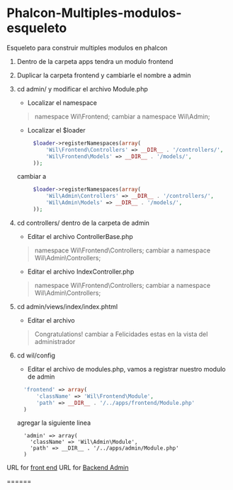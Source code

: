 # Phalcon-Multiples-modulos-esqueleto
Esqueleto para construir multiples modulos en phalcon

1. Dentro de la carpeta apps tendra un modulo frontend 

2. Duplicar la carpeta frontend y cambiarle el nombre a admin

3. cd admin/  y modificar el archivo Module.php
   * Localizar el namespace
   
   > namespace Wil\Frontend;
   cambiar a
   > namespace Wil\Admin;
   * Localizar el $loader
   ``` php
        $loader->registerNamespaces(array( 
            'Wil\Frontend\Controllers' => __DIR__ . '/controllers/',
            'Wil\Frontend\Models' => __DIR__ . '/models/',
        ));
   ```
   cambiar a
   ``` php
        $loader->registerNamespaces(array(
            'Wil\Admin\Controllers' => __DIR__ . '/controllers/',
            'Wil\Admin\Models' => __DIR__ . '/models/',
        ));
   ```
3.  cd controllers/   dentro de la carpeta de admin
    * Editar el archivo ControllerBase.php
    > namespace Wil\Frontend\Controllers;
    cambiar a
    > namespace Wil\Admin\Controllers;
    * Editar el archivo IndexController.php
    > namespace Wil\Frontend\Controllers;
    cambiar a
    > namespace Wil\Admin\Controllers;
        
4.  cd admin/views/index/index.phtml
    * Editar el archivo
    > Congratulations!
    cambiar a
    > Felicidades estas en la vista del administrador
      
5.  cd wil/config
    * Editar el archivo de modules.php, vamos a registrar nuestro modulo de admin
    ``` php
      'frontend' => array(
          'className' => 'Wil\Frontend\Module',
          'path' => __DIR__ . '/../apps/frontend/Module.php'
      )
    ```
    agregar la siguiente linea
    ```
      'admin' => array(
        'className' => 'Wil\Admin\Module',
        'path' => __DIR__ . '/../apps/admin/Module.php'
      )
    ```
URL for [front end](http://localhost/Wil/)
URL for [Backend Admin](http://localhost/Wil/admin)


======
